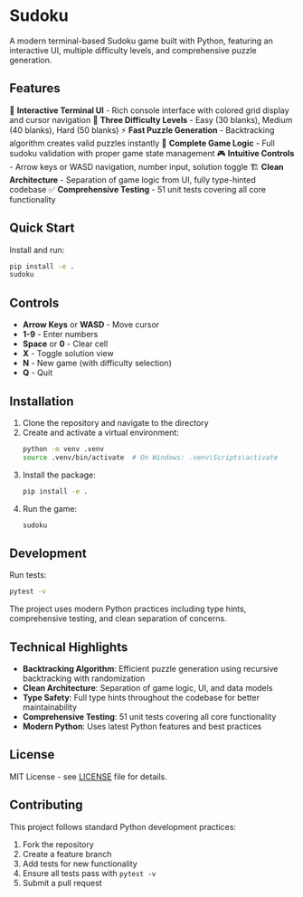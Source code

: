 # Sudoku

A modern terminal-based Sudoku game built with Python, featuring an interactive UI, multiple difficulty levels, and comprehensive puzzle generation.

## Features

🎯 **Interactive Terminal UI** - Rich console interface with colored grid display and cursor navigation
🎲 **Three Difficulty Levels** - Easy (30 blanks), Medium (40 blanks), Hard (50 blanks)
⚡ **Fast Puzzle Generation** - Backtracking algorithm creates valid puzzles instantly
🧩 **Complete Game Logic** - Full sudoku validation with proper game state management
🎮 **Intuitive Controls** - Arrow keys or WASD navigation, number input, solution toggle
🏗️ **Clean Architecture** - Separation of game logic from UI, fully type-hinted codebase
✅ **Comprehensive Testing** - 51 unit tests covering all core functionality

## Quick Start

Install and run:
```bash
pip install -e .
sudoku
```

## Controls

- **Arrow Keys** or **WASD** - Move cursor
- **1-9** - Enter numbers
- **Space** or **0** - Clear cell
- **X** - Toggle solution view
- **N** - New game (with difficulty selection)
- **Q** - Quit

## Installation

1. Clone the repository and navigate to the directory
2. Create and activate a virtual environment:
   ```bash
   python -m venv .venv
   source .venv/bin/activate  # On Windows: .venv\Scripts\activate
   ```
3. Install the package:
   ```bash
   pip install -e .
   ```
4. Run the game:
   ```bash
   sudoku
   ```

## Development

Run tests:
```bash
pytest -v
```

The project uses modern Python practices including type hints, comprehensive testing, and clean separation of concerns.

## Technical Highlights

- **Backtracking Algorithm**: Efficient puzzle generation using recursive backtracking with randomization
- **Clean Architecture**: Separation of game logic, UI, and data models
- **Type Safety**: Full type hints throughout the codebase for better maintainability
- **Comprehensive Testing**: 51 unit tests covering all core functionality
- **Modern Python**: Uses latest Python features and best practices

## License

MIT License - see [LICENSE](LICENSE) file for details.

## Contributing

This project follows standard Python development practices:

1. Fork the repository
2. Create a feature branch
3. Add tests for new functionality
4. Ensure all tests pass with `pytest -v`
5. Submit a pull request

